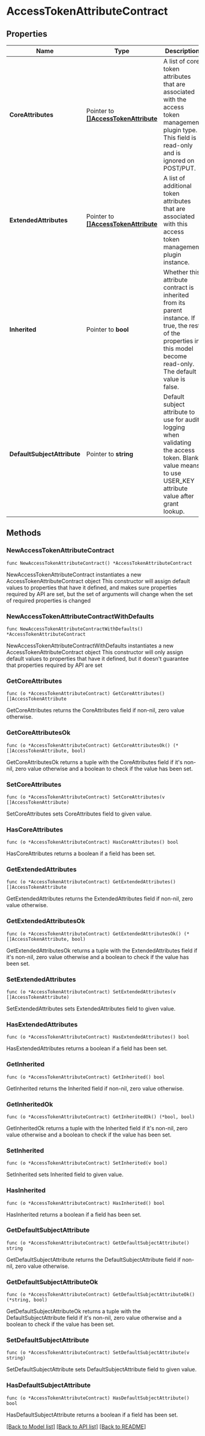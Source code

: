 # AccessTokenAttributeContract

## Properties

Name | Type | Description | Notes
------------ | ------------- | ------------- | -------------
**CoreAttributes** | Pointer to [**[]AccessTokenAttribute**](AccessTokenAttribute.md) | A list of core token attributes that are associated with the access token management plugin type. This field is read-only and is ignored on POST/PUT. | [optional] 
**ExtendedAttributes** | Pointer to [**[]AccessTokenAttribute**](AccessTokenAttribute.md) | A list of additional token attributes that are associated with this access token management plugin instance. | [optional] 
**Inherited** | Pointer to **bool** | Whether this attribute contract is inherited from its parent instance. If true, the rest of the properties in this model become read-only. The default value is false. | [optional] 
**DefaultSubjectAttribute** | Pointer to **string** | Default subject attribute to use for audit logging when validating the access token. Blank value means to use USER_KEY attribute value after grant lookup. | [optional] 

## Methods

### NewAccessTokenAttributeContract

`func NewAccessTokenAttributeContract() *AccessTokenAttributeContract`

NewAccessTokenAttributeContract instantiates a new AccessTokenAttributeContract object
This constructor will assign default values to properties that have it defined,
and makes sure properties required by API are set, but the set of arguments
will change when the set of required properties is changed

### NewAccessTokenAttributeContractWithDefaults

`func NewAccessTokenAttributeContractWithDefaults() *AccessTokenAttributeContract`

NewAccessTokenAttributeContractWithDefaults instantiates a new AccessTokenAttributeContract object
This constructor will only assign default values to properties that have it defined,
but it doesn't guarantee that properties required by API are set

### GetCoreAttributes

`func (o *AccessTokenAttributeContract) GetCoreAttributes() []AccessTokenAttribute`

GetCoreAttributes returns the CoreAttributes field if non-nil, zero value otherwise.

### GetCoreAttributesOk

`func (o *AccessTokenAttributeContract) GetCoreAttributesOk() (*[]AccessTokenAttribute, bool)`

GetCoreAttributesOk returns a tuple with the CoreAttributes field if it's non-nil, zero value otherwise
and a boolean to check if the value has been set.

### SetCoreAttributes

`func (o *AccessTokenAttributeContract) SetCoreAttributes(v []AccessTokenAttribute)`

SetCoreAttributes sets CoreAttributes field to given value.

### HasCoreAttributes

`func (o *AccessTokenAttributeContract) HasCoreAttributes() bool`

HasCoreAttributes returns a boolean if a field has been set.

### GetExtendedAttributes

`func (o *AccessTokenAttributeContract) GetExtendedAttributes() []AccessTokenAttribute`

GetExtendedAttributes returns the ExtendedAttributes field if non-nil, zero value otherwise.

### GetExtendedAttributesOk

`func (o *AccessTokenAttributeContract) GetExtendedAttributesOk() (*[]AccessTokenAttribute, bool)`

GetExtendedAttributesOk returns a tuple with the ExtendedAttributes field if it's non-nil, zero value otherwise
and a boolean to check if the value has been set.

### SetExtendedAttributes

`func (o *AccessTokenAttributeContract) SetExtendedAttributes(v []AccessTokenAttribute)`

SetExtendedAttributes sets ExtendedAttributes field to given value.

### HasExtendedAttributes

`func (o *AccessTokenAttributeContract) HasExtendedAttributes() bool`

HasExtendedAttributes returns a boolean if a field has been set.

### GetInherited

`func (o *AccessTokenAttributeContract) GetInherited() bool`

GetInherited returns the Inherited field if non-nil, zero value otherwise.

### GetInheritedOk

`func (o *AccessTokenAttributeContract) GetInheritedOk() (*bool, bool)`

GetInheritedOk returns a tuple with the Inherited field if it's non-nil, zero value otherwise
and a boolean to check if the value has been set.

### SetInherited

`func (o *AccessTokenAttributeContract) SetInherited(v bool)`

SetInherited sets Inherited field to given value.

### HasInherited

`func (o *AccessTokenAttributeContract) HasInherited() bool`

HasInherited returns a boolean if a field has been set.

### GetDefaultSubjectAttribute

`func (o *AccessTokenAttributeContract) GetDefaultSubjectAttribute() string`

GetDefaultSubjectAttribute returns the DefaultSubjectAttribute field if non-nil, zero value otherwise.

### GetDefaultSubjectAttributeOk

`func (o *AccessTokenAttributeContract) GetDefaultSubjectAttributeOk() (*string, bool)`

GetDefaultSubjectAttributeOk returns a tuple with the DefaultSubjectAttribute field if it's non-nil, zero value otherwise
and a boolean to check if the value has been set.

### SetDefaultSubjectAttribute

`func (o *AccessTokenAttributeContract) SetDefaultSubjectAttribute(v string)`

SetDefaultSubjectAttribute sets DefaultSubjectAttribute field to given value.

### HasDefaultSubjectAttribute

`func (o *AccessTokenAttributeContract) HasDefaultSubjectAttribute() bool`

HasDefaultSubjectAttribute returns a boolean if a field has been set.


[[Back to Model list]](../README.md#documentation-for-models) [[Back to API list]](../README.md#documentation-for-api-endpoints) [[Back to README]](../README.md)


